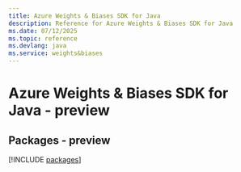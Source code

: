 ```yaml
---
title: Azure Weights & Biases SDK for Java
description: Reference for Azure Weights & Biases SDK for Java
ms.date: 07/12/2025
ms.topic: reference
ms.devlang: java
ms.service: weights&biases
---
```

# Azure Weights & Biases SDK for Java - preview
## Packages - preview
[!INCLUDE [packages](weights-&-biases-index.md)]